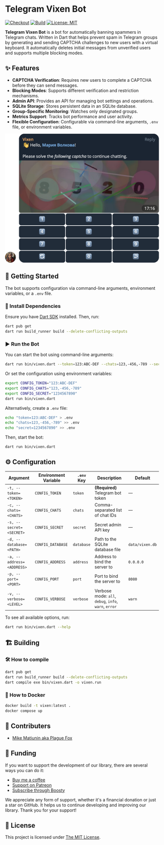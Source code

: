 # Telegram Vixen Bot

[![Checkout](https://github.com/PlugFox/vixen/actions/workflows/checkout.yml/badge.svg)](https://github.com/PlugFox/vixen/actions)
[![Build](https://github.com/PlugFox/vixen/actions/workflows/build.yml/badge.svg)](https://github.com/PlugFox/vixen/actions)
[![License: MIT](https://img.shields.io/badge/license-MIT-purple.svg)](https://opensource.org/licenses/MIT)

**Telegram Vixen Bot** is a bot for automatically banning spammers in Telegram chats.
Written in Dart that helps prevent spam in Telegram groups
by generating and sending CAPTCHA challenges to new users with a virtual keyboard.
It automatically deletes initial messages from unverified users and supports multiple blocking modes.

## ✨ Features

- **CAPTCHA Verification**: Requires new users to complete a CAPTCHA before they can send messages.
- **Blocking Modes**: Supports different verification and restriction mechanisms.
- **Admin API**: Provides an API for managing bot settings and operations.
- **SQLite Storage**: Stores persistent data in an SQLite database.
- **Group-Specific Monitoring**: Watches only designated groups.
- **Metrics Support**: Tracks bot performance and user activity.
- **Flexible Configuration**: Configurable via command-line arguments, `.env` file, or environment variables.

![](.img/captcha_1.webp)

## 🚀 Getting Started

The bot supports configuration via command-line arguments, environment variables, or a `.env` file.

### 🔧 Install Dependencies

Ensure you have [Dart SDK](https://dart.dev/get-dart) installed. Then, run:

```sh
dart pub get
dart run build_runner build --delete-conflicting-outputs
```

### ▶ Run the Bot

You can start the bot using command-line arguments:

```sh
dart run bin/vixen.dart --token=123:ABC-DEF --chats=123,-456,-789 --secret=1234567890
```

Or set the configuration using environment variables:

```sh
export CONFIG_TOKEN="123:ABC-DEF"
export CONFIG_CHATS="123,-456,-789"
export CONFIG_SECRET="1234567890"
dart run bin/vixen.dart
```

Alternatively, create a `.env` file:

```sh
echo "token=123:ABC-DEF" > .env
echo "chats=123,-456,-789" >> .env
echo "secret=1234567890" >> .env
```

Then, start the bot:

```sh
dart run bin/vixen.dart
```

## ⚙️ Configuration

| Argument                  | Environment Variable | `.env` Key | Description                                           | Default         |
| ------------------------- | -------------------- | ---------- | ----------------------------------------------------- | --------------- |
| `-t, --token=<TOKEN>`     | `CONFIG_TOKEN`       | `token`    | **(Required)** Telegram bot token                     | —               |
| `-c, --chats=<CHATS>`     | `CONFIG_CHATS`       | `chats`    | Comma-separated list of chat IDs                      | —               |
| `-s, --secret=<SECRET>`   | `CONFIG_SECRET`      | `secret`   | Secret admin API key                                  | —               |
| `-d, --database=<PATH>`   | `CONFIG_DATABASE`    | `database` | Path to the SQLite database file                      | `data/vixen.db` |
| `-a, --address=<ADDRESS>` | `CONFIG_ADDRESS`     | `address`  | Address to bind the server to                         | `0.0.0.0`       |
| `-p, --port=<PORT>`       | `CONFIG_PORT`        | `port`     | Port to bind the server to                            | `8080`          |
| `-v, --verbose=<LEVEL>`   | `CONFIG_VERBOSE`     | `verbose`  | Verbose mode: `all`, `debug`, `info`, `warn`, `error` | `warn`          |

To see all available options, run:

```sh
dart run bin/vixen.dart --help
```

## 🏗️ Building

### 🛠️ How to compile

```sh
dart pub get
dart run build_runner build --delete-conflicting-outputs
dart compile exe bin/vixen.dart -o vixen.run
```

### 🐋 How to Docker

```sh
docker build -t vixen:latest .
docker compose up
```

## 📝 Contributers

- [Mike Matiunin aka Plague Fox](https://plugfox.dev)

## 🤝 Funding

If you want to support the development of our library, there are several ways you can do it:

- [Buy me a coffee](https://www.buymeacoffee.com/plugfox)
- [Support on Patreon](https://www.patreon.com/plugfox)
- [Subscribe through Boosty](https://boosty.to/plugfox)

We appreciate any form of support, whether it's a financial donation or just a star on GitHub. It helps us to continue developing and improving our library. Thank you for your support!

## 📜 License

This project is licensed under [The MIT License](https://opensource.org/licenses/MIT).
